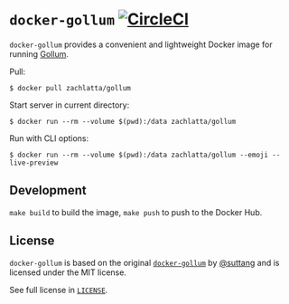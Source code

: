 # `docker-gollum` [![CircleCI](https://circleci.com/gh/zachlatta/gollum-docker.svg?style=svg)](https://circleci.com/gh/zachlatta/gollum-docker)

`docker-gollum` provides a convenient and lightweight Docker image for running [Gollum](https://github.com/gollum/gollum).

Pull:

    $ docker pull zachlatta/gollum

Start server in current directory:

    $ docker run --rm --volume $(pwd):/data zachlatta/gollum

Run with CLI options:

    $ docker run --rm --volume $(pwd):/data zachlatta/gollum --emoji --live-preview

## Development

`make build` to build the image, `make push` to push to the Docker Hub.

## License

`docker-gollum` is based on the original [`docker-gollum`](https://github.com/suttang/docker-gollum) by [@suttang](https://github.com/suttang) and is licensed under the MIT license.

See full license in [`LICENSE`](LICENSE).
